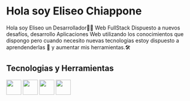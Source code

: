 # Hola soy Eliseo Chiappone
Hola soy Eliseo un Desarrollador👨‍💻 Web FullStack Dispuesto a nuevos desafíos, 
desarrollo Aplicaciones Web utilizando los conocimientos que dispongo pero cuando necesito nuevas tecnologias estoy dispuesto a aprendenderlas 🙂 y aumentar mis herramientas.🛠 
## Tecnologias y Herramientas
<p>
    <img  height=40 src='https://cdn.icon-icons.com/icons2/2107/PNG/512/file_type_js_official_icon_130509.png' </img>
    <img  height=40 src='https://cdn.icon-icons.com/icons2/2415/PNG/512/nodejs_plain_logo_icon_146409.png' </img>
    <img  height=40 src='https://cdn.icon-icons.com/icons2/2415/PNG/512/sequelize_original_logo_icon_146348.png' </img>
    <img  height=40 src='https://upload.wikimedia.org/wikipedia/commons/thumb/2/29/Postgresql_elephant.svg/1200px-Postgresql_elephant.svg.png' </img>
</p>
<!--
**GoyEliseo1/goyeliseo1** is a ✨ _special_ ✨ repository because its `README.md` (this file) appears on your GitHub profile.

Here are some ideas to get you started:

- 🔭 I’m currently working on ...
- 🌱 I’m currently learning ...
- 👯 I’m looking to collaborate on ...
- 🤔 I’m looking for help with ...
- 💬 Ask me about ...
- 📫 How to reach me: ...
- 😄 Pronouns: ...
- ⚡ Fun fact: ...
-->
